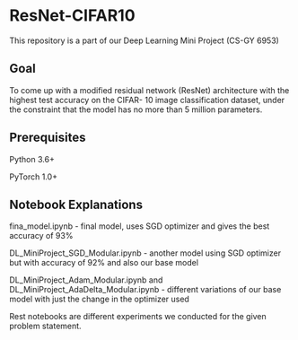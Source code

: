 # ResNet-CIFAR10

This repository is a part of our Deep Learning Mini Project (CS-GY 6953)

## Goal

To come up with a modified residual network (ResNet) architecture with the highest test accuracy on the CIFAR- 10 image classification dataset, under the constraint that the model has no more than 5 million parameters.

## Prerequisites
Python 3.6+

PyTorch 1.0+

## Notebook Explanations

fina_model.ipynb - final model, uses SGD optimizer and gives the best accuracy of 93%

DL_MiniProject_SGD_Modular.ipynb - another model using SGD optimizer but with accuracy of 92% and also our base model

DL_MiniProject_Adam_Modular.ipynb and DL_MiniProject_AdaDelta_Modular.ipynb - different variations of our base model with just the change in the optimizer used

Rest notebooks are different experiments we conducted for the given problem statement.
